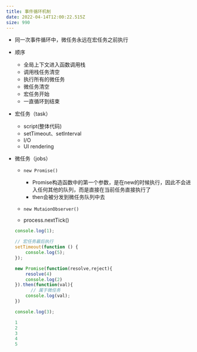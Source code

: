 ```yaml
---
title: 事件循环机制
date: 2022-04-14T12:00:22.515Z
size: 990
---
```

- 同一次事件循环中，微任务永远在宏任务之前执行

- 顺序

  - 全局上下文进入函数调用栈
  - 调用栈任务清空
  - 执行所有的微任务
  - 微任务清空
  - 宏任务开始
  - 一直循环到结束
  
- 宏任务（task）

  - script(整体代码)
  - setTimeout、setInterval
  - I/O
  - UI rendering

- 微任务（jobs）

  - ```
    new Promise()
    ```

    - Promise构造函数中的第一个参数，是在new的时候执行，因此不会进入任何其他的队列，而是直接在当前任务直接执行了
    - then会被分发到微任务队列中去

  - `new MutaionObserver()`

  - process.nextTick()
  
  ```jsx
  console.log(1);
  
  // 宏任务最后执行
  setTimeout(function () {
      console.log(5);
  });
  
  new Promise(function(resolve,reject){
      resolve(4)
      console.log(2)
  }).then(function(val){
    	// 属于微任务
      console.log(val);
  })
  
  console.log(3);
  
  1
  2
  3
  4
  5
  ```
